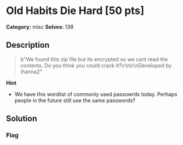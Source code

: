 # Old Habits Die Hard [50 pts]

**Category:** misc
**Solves:** 138

## Description
>b"We found this zip file but its encrypted so we cant read the contents. Do you think you could crack it?\r\n\r\nDeveloped by ihanna2"

**Hint**
* We have this wordlist of commonly used passowrds today. Perhaps people in the future still use the same passwords?

## Solution

### Flag

